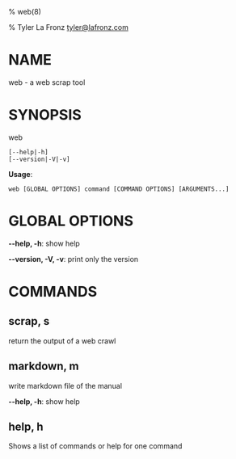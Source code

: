 % web(8)

% Tyler La Fronz <tyler@lafronz.com>

# NAME

web - a web scrap tool

# SYNOPSIS

web

```
[--help|-h]
[--version|-V|-v]
```

**Usage**:

```
web [GLOBAL OPTIONS] command [COMMAND OPTIONS] [ARGUMENTS...]
```

# GLOBAL OPTIONS

**--help, -h**: show help

**--version, -V, -v**: print only the version


# COMMANDS

## scrap, s

return the output of a web crawl

## markdown, m

write markdown file of the manual

**--help, -h**: show help

## help, h

Shows a list of commands or help for one command
